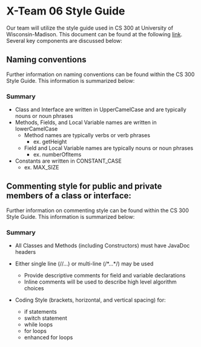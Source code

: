 # X-Team 06 Style Guide

Our team will utilize the style guide used in CS 300 at University of Wisconsin-Madison. This document can be found at the following <a href="http://cs300-www.cs.wisc.edu/wp/index.php/2017/08/15/cs300-java-style-guide/">link</a>. Several key components are discussed below:

## Naming conventions

Further information on naming conventions can be found within the CS 300 Style Guide. This information is summarized below:

### Summary
* Class and Interface are written in UpperCamelCase and are typically nouns or noun phrases
* Methods, Fields, and Local Variable names are written in lowerCamelCase
  * Method names are typically verbs or verb phrases
    * ex. getHeight
  * Field and Local Variable names are typically nouns or noun phrases
    * ex. numberOfItems
* Constants are written in CONSTANT_CASE
  * ex. MAX_SIZE

## Commenting style for public and private members of a class or interface:

Further information on commenting style can be found within the CS 300 Style Guide. This information is summarized below:

### Summary

* All Classes and Methods (including Constructors) must have JavaDoc headers
* Either single line (//...) or multi-line (/\*...\*/) may be used
  * Provide descriptive comments for field and variable declarations
  * Inline comments will be used to describe high level algorithm choices
  
* Coding Style (brackets, horizontal, and vertical spacing) for:
  * if statements
  * switch statement
  * while loops
  * for loops
  * enhanced for loops
